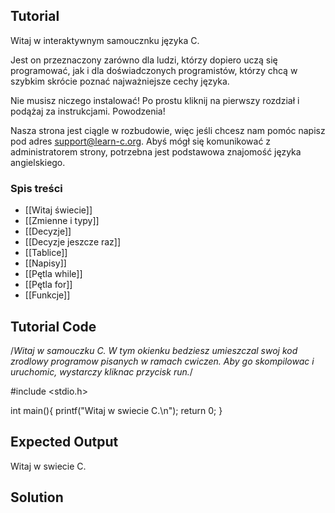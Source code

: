 Tutorial
--------

Witaj w interaktywnym samoucznku języka C.

Jest on przeznaczony zarówno dla ludzi, którzy dopiero uczą się programować, jak i dla doświadczonych programistów, 
którzy chcą w szybkim skrócie poznać najważniejsze cechy języka.

Nie musisz niczego instalować! Po prostu kliknij na pierwszy rozdział i podążaj za instrukcjami. Powodzenia!

Nasza strona jest ciągle w rozbudowie, więc jeśli chcesz nam pomóc napisz pod adres support@learn-c.org.
Abyś mógł się komunikować z administratorem strony, potrzebna jest podstawowa znajomość języka angielskiego.

### Spis treści
- [[Witaj świecie]]
- [[Zmienne i typy]]
- [[Decyzje]]
- [[Decyzje jeszcze raz]]
- [[Tablice]]
- [[Napisy]]
- [[Pętla while]]
- [[Pętla for]]
- [[Funkcje]]

Tutorial Code
-------------
/*Witaj w samouczku C. W tym okienku bedziesz
umieszczal swoj kod zrodlowy programow pisanych
w ramach cwiczen. Aby go skompilowac i uruchomic,
wystarczy kliknac przycisk run.*/

#include <stdio.h>

int main(){
    printf("Witaj w swiecie C.\n");
    return 0;
}

Expected Output
---------------
Witaj w swiecie C.

Solution
--------
